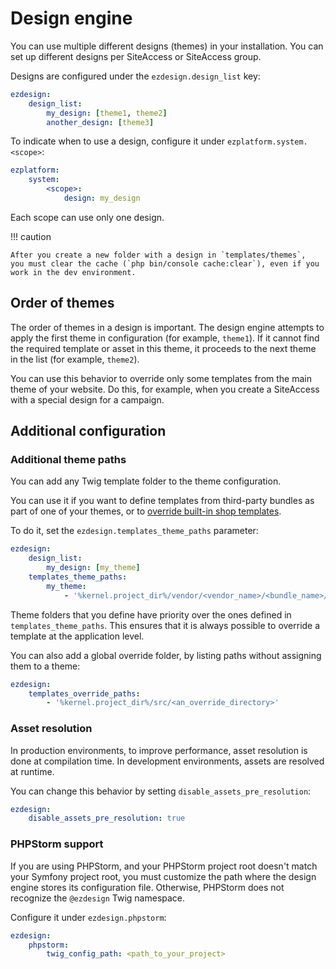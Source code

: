 # Design engine

You can use multiple different designs (themes) in your installation.
You can set up different designs per SiteAccess or SiteAccess group.

Designs are configured under the `ezdesign.design_list` key:

``` yaml
ezdesign:
    design_list:
        my_design: [theme1, theme2]
        another_design: [theme3]
```

To indicate when to use a design, configure it under `ezplatform.system.<scope>`:

``` yaml
ezplatform:
    system:
        <scope>:
            design: my_design
```

Each scope can use only one design.

!!! caution

    After you create a new folder with a design in `templates/themes`,
    you must clear the cache (`php bin/console cache:clear`), even if you work in the dev environment.

## Order of themes

The order of themes in a design is important.
The design engine attempts to apply the first theme in configuration (for example, `theme1`).
If it cannot find the required template or asset in this theme, it proceeds to the next theme in the list (for example, `theme2`).

You can use this behavior to override only some templates from the main theme of your website.
Do this, for example, when you create a SiteAccess with a special design for a campaign.

## Additional configuration

### Additional theme paths

You can add any Twig template folder to the theme configuration.

You can use it if you want to define templates from third-party bundles as part of one of your themes,
or to [override built-in shop templates](../templates/overriding_shop_templates.md).

To do it, set the `ezdesign.templates_theme_paths` parameter:

``` yaml
ezdesign:
    design_list:
        my_design: [my_theme]
    templates_theme_paths:
        my_theme:
            - '%kernel.project_dir%/vendor/<vendor_name>/<bundle_name>/Resources/views'
```

Theme folders that you define have priority over the ones defined in `templates_theme_paths`.
This ensures that it is always possible to override a template at the application level.

You can also add a global override folder, by listing paths without assigning them to a theme:

``` yaml
ezdesign:
    templates_override_paths:
        - '%kernel.project_dir%/src/<an_override_directory>'
```

### Asset resolution

In production environments, to improve performance, asset resolution is done at compilation time.
In development environments, assets are resolved at runtime.

You can change this behavior by setting `disable_assets_pre_resolution`:

``` yaml
ezdesign:
    disable_assets_pre_resolution: true
```

### PHPStorm support

If you are using PHPStorm, and your PHPStorm project root doesn't match your Symfony project root,
you must customize the path where the design engine stores its configuration file.
Otherwise, PHPStorm does not recognize the `@ezdesign` Twig namespace.

Configure it under `ezdesign.phpstorm`:

``` yaml
ezdesign:
    phpstorm:
        twig_config_path: <path_to_your_project>
```
